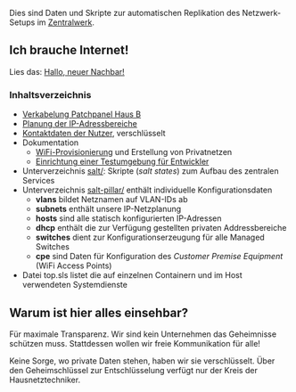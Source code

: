 Dies sind Daten und Skripte zur automatischen Replikation des
Netzwerk-Setups im [Zentralwerk](http://www.zentralwerk.de/).


## Ich brauche Internet!

Lies das: [Hallo, neuer Nachbar!](doc/hello.md)


### Inhaltsverzeichnis

* [Verkabelung Patchpanel Haus B](cabling.md)
* [Planung der IP-Adressbereiche](subnets.md)
* [Kontaktdaten der Nutzer](contact.md.gpg), verschlüsselt
* Dokumentation
  * [WiFi-Provisionierung](doc/wifi-provisioning.md) und Erstellung von Privatnetzen
  * [Einrichtung einer Testumgebung für Entwickler](doc/test-environment.md)
* Unterverzeichnis [salt/](salt): Skripte (*salt states*) zum Aufbau des zentralen Services
* Unterverzeichnis [salt-pillar/](salt-pillar) enthält individuelle Konfigurationsdaten
  * **vlans** bildet Netznamen auf VLAN-IDs ab
  * **subnets** enthält unsere IP-Netzplanung
  * **hosts** sind alle statisch konfigurierten IP-Adressen
  * **dhcp** enthält die zur Verfügung gestellten privaten Addressbereiche
  * **switches** dient zur Konfigurationserzeugung für alle Managed Switches
  * **cpe** sind Daten für Konfiguration des *Customer Premise Equipment* (WiFi Access Points)
* Datei top.sls listet die auf einzelnen Containern und im Host verwendeten Systemdienste


## Warum ist hier alles einsehbar?

Für maximale Transparenz. Wir sind kein Unternehmen das Geheimnisse
schützen muss. Stattdessen wollen wir freie Kommunikation für alle!

Keine Sorge, wo private Daten stehen, haben wir sie
verschlüsselt. Über den Geheimschlüssel zur Entschlüsselung verfügt
nur der Kreis der Hausnetztechniker.
